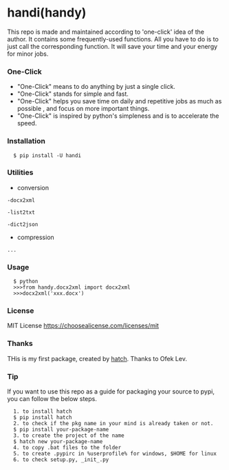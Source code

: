 # handi(handy)

This repo is made and maintained according to 'one-click' idea of the author.
It contains some frequently-used functions.
All you have to do is to just call the corresponding function.
It will save your time and your energy for minor jobs.

### One-Click

* "One-Click" means to do anything by just a single click.
* "One-Click" stands for simple and fast.
* "One-Click" helps you save time on daily and repetitive jobs as much as possible
, and focus on more important things.
* "One-Click" is inspired by python's simpleness and is to accelerate the speed.

### Installation
      
      $ pip install -U handi

### Utilities 

   * conversion

    -docx2xml

    -list2txt

    -dict2json

   * compression

    ...
    
### Usage

      $ python
      >>>from handy.docx2xml import docx2xml
      >>>docx2xml('xxx.docx')

### License

   MIT License <https://choosealicense.com/licenses/mit>
   
### Thanks

  THis is my first package, created by [hatch](https://github.com/ofek/hatch). Thanks to Ofek Lev.
  
### Tip

  If you want to use this repo as a guide for packaging your source to pypi, you can follow the below steps.
  
      1. to install hatch
      $ pip install hatch
      2. to check if the pkg name in your mind is already taken or not.
      $ pip install your-package-name
      3. to create the project of the name
      $ hatch new your-package-name
      4. to copy .bat files to the folder
      5. to create .pypirc in %userprofile% for windows, $HOME for linux
      6. to check setup.py, _init_.py
